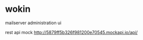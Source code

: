# wokin
mailserver administration ui

rest api mock
http://5879ff5b326f981200e70545.mockapi.io/api/

